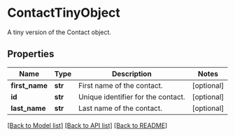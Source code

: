 # ContactTinyObject

A tiny version of the Contact object.
## Properties
Name | Type | Description | Notes
------------ | ------------- | ------------- | -------------
**first_name** | **str** | First name of the contact. | [optional] 
**id** | **str** | Unique identifier for the contact. | [optional] 
**last_name** | **str** | Last name of the contact. | [optional] 

[[Back to Model list]](../README.md#documentation-for-models) [[Back to API list]](../README.md#documentation-for-api-endpoints) [[Back to README]](../README.md)



